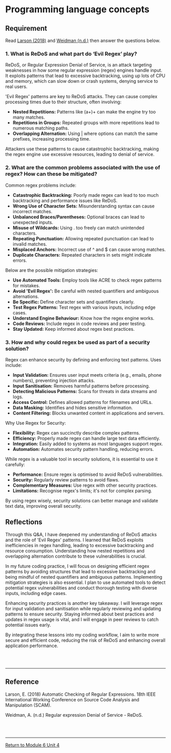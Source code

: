 # Programming language concepts

## Requirement
Read [Larson (2018)](SSD_Unit04_Reference.pdf) and [Weidman (n.d.)](https://owasp.org/www-community/attacks/Regular_expression_Denial_of_Service_-_ReDoS) then answer the questions below.

### 1. What is ReDoS and what part do ‘Evil Regex’ play?
ReDoS, or Regular Expression Denial of Service, is an attack targeting weaknesses in how some regular expression (regex) engines handle input. It exploits patterns that lead to excessive backtracking, using up lots of CPU and memory, which can slow down or crash systems, denying service to real users.

'Evil Regex' patterns are key to ReDoS attacks. They can cause complex processing times due to their structure, often involving:
 - **Nested Repetitions:** Patterns like (a+)+ can make the engine try too many matches.
 - **Repetitions in Groups:** Repeated groups with more repetitions lead to numerous matching paths.
 - **Overlapping Alternation:** Using | where options can match the same prefixes, increasing processing time.

Attackers use these patterns to cause catastrophic backtracking, making the regex engine use excessive resources, leading to denial of service.

### 2. What are the common problems associated with the use of regex? How can these be mitigated?
Common regex problems include:
 - **Catastrophic Backtracking:** Poorly made regex can lead to too much backtracking and performance issues like ReDoS.
 - **Wrong Use of Character Sets:** Misunderstanding syntax can cause incorrect matches.
 - **Unbalanced Braces/Parentheses:** Optional braces can lead to unexpected inputs.
 - **Misuse of Wildcards:** Using . too freely can match unintended characters.
 - **Repeating Punctuation:** Allowing repeated punctuation can lead to invalid matches.
 - **Misplaced Anchors:** Incorrect use of ^ and $ can cause wrong matches.
 - **Duplicate Characters:** Repeated characters in sets might indicate errors.

Below are the possible mitigation strategies:
 - **Use Automated Tools:** Employ tools like ACRE to check regex patterns for mistakes.
 - **Avoid 'Evil Regex':** Be careful with nested quantifiers and ambiguous alternations.
 - **Be Specific:** Define character sets and quantifiers clearly.
 - **Test Regex Patterns:** Test regex with various inputs, including edge cases.
 - **Understand Engine Behaviour:** Know how the regex engine works.
 - **Code Reviews:** Include regex in code reviews and peer testing.
 - **Stay Updated:** Keep informed about regex best practices.

### 3. How and why could regex be used as part of a security solution?
Regex can enhance security by defining and enforcing text patterns. Uses include:
 - **Input Validation:** Ensures user input meets criteria (e.g., emails, phone numbers), preventing injection attacks.
 - **Input Sanitisation:** Removes harmful patterns before processing.
 - **Detecting Malicious Patterns:** Scans for threats in data streams and logs.
 - **Access Control:** Defines allowed patterns for filenames and URLs.
 - **Data Masking:** Identifies and hides sensitive information.
 - **Content Filtering:** Blocks unwanted content in applications and servers.

Why Use Regex for Security:
 - **Flexibility:** Regex can succinctly describe complex patterns.
 - **Efficiency:** Properly made regex can handle large text data efficiently.
 - **Integration:** Easily added to systems as most languages support regex.
 - **Automation:** Automates security pattern handling, reducing errors.

While regex is a valuable tool in security solutions, it is essential to use it carefully:
 - **Performance:** Ensure regex is optimised to avoid ReDoS vulnerabilities.
 - **Security:** Regularly review patterns to avoid flaws.
 - **Complementary Measures:** Use regex with other security practices.
 - **Limitations:** Recognise regex's limits; it's not for complex parsing.

By using regex wisely, security solutions can better manage and validate text data, improving overall security.


## Reflections
Through this Q&A, I have deepened my understanding of ReDoS attacks and the role of 'Evil Regex' patterns. I learned that ReDoS exploits inefficiencies in regex handling, leading to excessive backtracking and resource consumption. Understanding how nested repetitions and overlapping alternation contribute to these vulnerabilities is crucial.

In my future coding practice, I will focus on designing efficient regex patterns by avoiding structures that lead to excessive backtracking and being mindful of nested quantifiers and ambiguous patterns. Implementing mitigation strategies is also essential. I plan to use automated tools to detect potential regex vulnerabilities and conduct thorough testing with diverse inputs, including edge cases.

Enhancing security practices is another key takeaway. I will leverage regex for input validation and sanitisation while regularly reviewing and updating patterns to ensure security. Staying informed about best practices and updates in regex usage is vital, and I will engage in peer reviews to catch potential issues early.

By integrating these lessons into my coding workflow, I aim to write more secure and efficient code, reducing the risk of ReDoS and enhancing overall application performance.

<br><br>

---

## Reference
Larson, E. (2018) Automatic Checking of Regular Expressions. 18th IEEE International Working Conference on Source Code Analysis and Manipulation (SCAM).

Weidman, A. (n.d.) Regular expression Denial of Service - ReDoS.

<br><br>

---

[Return to Module 6 Unit 4](SSD_Unit04.md)
